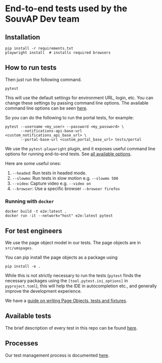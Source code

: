 # End-to-end tests used by the SouvAP Dev team

## Installation

```
pip install -r requirements.txt
playwright install  # installs required browsers
```

## How to run tests

Then just run the following command.

```
pytest
```

This will use the default settings for environment URL, login, etc. You can change 
these settings by passing command line options. The available command line options 
can be seen [here](tests/conftest.py).

So you can do the following to run the portal tests, for example:

```
pytest --username <my_user> --password <my_password> \
       --notifications-api-base-url <custom_notifications_api_base_url> \
       --portal-base-url <custom_portal_base_url> tests/portal
```

We use the `pytest-playwright` plugin, and it exposes useful command
line options for running end-to-end tests. See [all available options](https://playwright.dev/python/docs/test-runners).

Here are some useful ones:

1. `--headed`: Run tests in headed mode.
2. `--slowmo`: Run tests in slow motion e.g. `--slowmo 500`
3. `--video`: Capture video e.g. `--video on`
4. `--browser`: Use a specific browser `--browser firefox`

### Running with `docker`

```
docker build -t e2e:latest .
docker run -it --network="host" e2e:latest pytest
```

## For test engineers

We use the page object model in our tests. The page objects are in `src/umspages`.

You can pip install the page objects as a package using

```
pip install -e .
```

While this is not strictly necessary to run the tests (`pytest` finds the necessary
packages using the `[tool.pytest.ini_options]` in `pyproject.toml`), this will
help the IDE in autocompletion etc., and generally improve the development
experience.

We have a [guide on writing Page Objects, tests and fixtures](guidelines.md).

## Available tests

The brief description of every test in this repo can be found [here](tests.md).

## Processes

Our test management process is documented [here](https://univention.gitpages.knut.univention.de/customers/dataport/team-souvap/testing/test-management.html).
